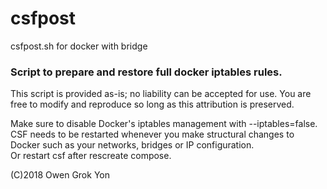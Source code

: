 # csfpost
csfpost.sh for docker with bridge


### Script to prepare and restore full docker iptables rules.

This script is provided as-is; no liability can be accepted for use.
You are free to modify and reproduce so long as this attribution is preserved.

Make sure to disable Docker's iptables management with --iptables=false.
CSF needs to be restarted whenever you make structural changes to Docker such as your networks, bridges or IP configuration.  
Or restart csf after rescreate compose.

(C)2018 Owen Grok Yon

